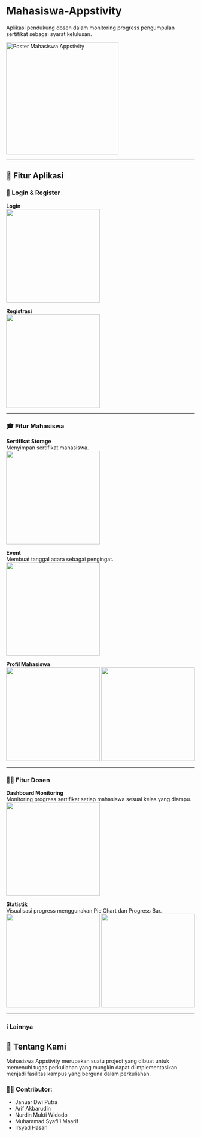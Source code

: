 # Mahasiswa-Appstivity

Aplikasi pendukung dosen dalam monitoring progress pengumpulan sertifikat sebagai syarat kelulusan.

<img width="300" alt="Poster Mahasiswa Appstivity" src="https://github.com/user-attachments/assets/b4447627-2676-4f1f-8894-898d56352f93" />

---

## 📱 Fitur Aplikasi

### 🔐 Login & Register

**Login**  
<img src="https://github.com/user-attachments/assets/66038fe1-4f2a-4efc-bcab-603a052004cf" width="250" />

**Registrasi**  
<img src="https://github.com/user-attachments/assets/d7177513-f0f2-4b30-ad00-d240ca6313e3" width="250" />

---

### 🎓 Fitur Mahasiswa

**Sertifikat Storage**  
Menyimpan sertifikat mahasiswa.  
<img src="https://github.com/user-attachments/assets/ebefbe91-1896-4fd0-b1b0-67a0fc9bf1a1" width="250" />

**Event**  
Membuat tanggal acara sebagai pengingat.  
<img src="https://github.com/user-attachments/assets/3e26bdda-53bb-4b95-b5c1-2116e50837c3" width="250" />

**Profil Mahasiswa**  
<img src="https://github.com/user-attachments/assets/89bf9813-4d1e-480f-aad5-851d02880f11" width="250" />
<img src="https://github.com/user-attachments/assets/c78dcfe8-7e61-4084-a268-a2aae121c773" width="250" />

---

### 👨‍🏫 Fitur Dosen

**Dashboard Monitoring**  
Monitoring progress sertifikat setiap mahasiswa sesuai kelas yang diampu.  
<img src="https://github.com/user-attachments/assets/de1ef77d-dca7-4c9d-90e4-3c983958cb58" width="250" />

**Statistik**  
Visualisasi progress menggunakan Pie Chart dan Progress Bar.  
<img src="https://github.com/user-attachments/assets/a297714f-bce9-42e0-a489-bdc856723d6b" width="250" />
<img src="https://github.com/user-attachments/assets/0e2ebd00-a7b2-4deb-b83b-3f687277a568" width="250" />

---

### ℹ️ Lainnya

## 👥 Tentang Kami

Mahasiswa Appstivity merupakan suatu project yang dibuat untuk memenuhi tugas perkuliahan yang mungkin dapat diimplementasikan menjadi fasilitas kampus yang berguna dalam perkuliahan.

### 👨‍💻 Contributor:
- Januar Dwi Putra
- Arif Akbarudin
- Nurdin Mukti Widodo
- Muhammad Syafi'i Maarif
- Irsyad Hasan
